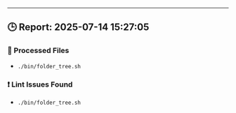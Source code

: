 
---
## 🕒 Report: 2025-07-14 15:27:05

### 📂 Processed Files
- `./bin/folder_tree.sh`

### ❗ Lint Issues Found
- `./bin/folder_tree.sh`
